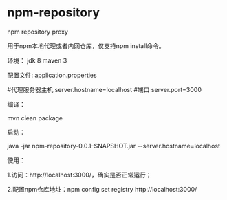 # npm-repository
npm repository proxy

用于npm本地代理或者内网仓库，仅支持npm install命令。

环境：
  jdk 8
  maven 3

配置文件: application.properties

  #代理服务器主机
  server.hostname=localhost
  #端口
  server.port=3000
  
编译：

  mvn clean package
  
启动：

  java -jar npm-repository-0.0.1-SNAPSHOT.jar --server.hostname=localhost

使用：

  1.访问：http://localhost:3000/，确实是否正常运行；
  
  2.配置npm仓库地址：npm config set registry http://localhost:3000/

